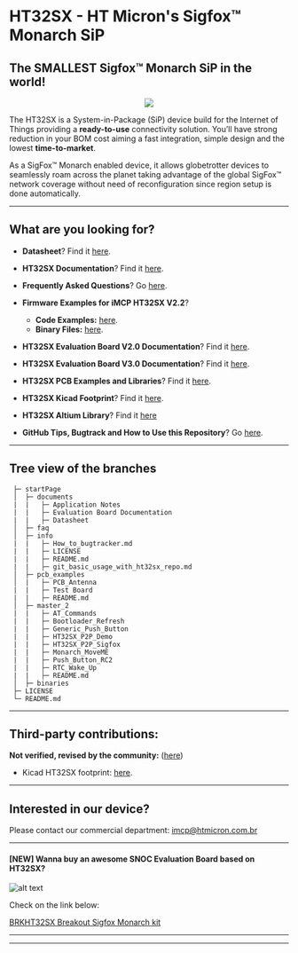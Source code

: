 # HT32SX - HT Micron's Sigfox™ Monarch SiP

## The SMALLEST Sigfox™ Monarch SiP in the world!

<div align="center">
  <img src="https://github.com/htmicron/ht32sx/blob/images/iMCP_reto.jpg">
</div>

The HT32SX is a System-in-Package (SiP) device build for the Internet of Things providing a **ready-to-use** connectivity solution.
You’ll have strong reduction in your BOM cost aiming a fast integration, simple design and the lowest **time-to-market**.

As a SigFox™ Monarch enabled device, it allows globetrotter devices to seamlessly roam across the planet taking advantage of the global SigFox™ network coverage without need of reconfiguration since region setup is done automatically.

<hr>

## What are you looking for?

* **Datasheet**? Find it [here](https://github.com/htmicron/ht32sx/blob/documents/HTSXMO32L%20Datasheet/DS001-HT32SX.pdf).

* **HT32SX Documentation**? Find it [here](https://github.com/htmicron/ht32sx/tree/documents).

* **Frequently Asked Questions**? Go [here](https://github.com/htmicron/ht32sx/tree/faq).

* **Firmware Examples for iMCP HT32SX V2.2**? 
  - **Code Examples:** [here](https://github.com/htmicron/ht32sx/tree/master_2).
  - **Binary Files:** [here](https://github.com/htmicron/ht32sx/tree/binaries).

* **HT32SX Evaluation Board V2.0 Documentation**? Find it [here](https://github.com/htmicron/ht32sx/tree/documents/Evaluation%20Board%20V2.0).

* **HT32SX Evaluation Board V3.0 Documentation**? Find it [here](https://github.com/htmicron/ht32sx/tree/documents/Evaluation%20Board%20V3.0).

* **HT32SX PCB Examples and Libraries**? Find it [here](https://github.com/htmicron/ht32sx/tree/pcb_examples).

* **HT32SX Kicad Footprint**? Find it [here](https://github.com/htmicron/thirdpartyHT32SX/tree/master/kicad).

* **HT32SX Altium Library**? Find it [here](https://www.snapeda.com/parts/HT32SXM032L/HT%20micron/view-part/?ref=search&t=ht32)

* **GitHub Tips, Bugtrack and How to Use this Repository**? Go [here](https://github.com/htmicron/ht32sx/tree/info).

<hr>

## Tree view of the branches

```
 ├─ startPage
 │  ├─ documents
 |  |   ├─ Application Notes
 |  |   ├─ Evaluation Board Documentation
 |  |   ├─ Datasheet
 │  ├─ faq
 │  ├─ info
 |  |   ├─ How_to_bugtracker.md
 |  |   ├─ LICENSE
 |  |   ├─ README.md
 |  |   ├─ git_basic_usage_with_ht32sx_repo.md
 │  ├─ pcb_examples
 │  |   ├─ PCB_Antenna  
 |  |   ├─ Test Board
 |  |   ├─ README.md
 │  ├─ master_2
 |  |   ├─ AT_Commands
 |  |   ├─ Bootloader_Refresh
 |  |   ├─ Generic_Push_Button
 |  |   ├─ HT32SX_P2P_Demo
 |  |   ├─ HT32SX_P2P_Sigfox
 |  |   ├─ Monarch_MoveME
 |  |   ├─ Push_Button_RC2
 |  |   ├─ RTC_Wake_Up
 |  |   ├─ README.md
 │  ├─ binaries
 ├─ LICENSE
 └─ README.md
```

<hr>

## Third-party contributions:

**Not verified, revised by the community:** ([here](https://github.com/htmicron/thirdpartyHT32SX/)) <br/>

* Kicad HT32SX footprint: [here](https://github.com/htmicron/thirdpartyHT32SX/tree/master/kicad).

<hr>

## Interested in our device? 

Please contact our commercial department: imcp@htmicron.com.br

<hr>

#### [NEW] Wanna buy an awesome SNOC Evaluation Board based on HT32SX? 

![alt text](https://github.com/htmicron/ht32sx/blob/images/snoc_board.jpg?raw=true)

Check on the link below:

[BRKHT32SX Breakout Sigfox Monarch kit](https://yadom.eu/kit-sigfox-breakout-board-brkht32sx.html)

<hr>

---
